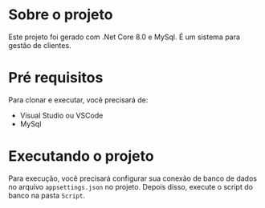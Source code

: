 # Sobre o projeto
Este projeto foi gerado com .Net Core 8.0 e MySql. É um sistema para gestão de clientes.

# Pré requisitos
Para clonar e executar, você precisará de:
- Visual Studio ou VSCode 
- MySql 

# Executando o projeto
Para execução, você precisará configurar sua conexão de banco de dados no arquivo `appsettings.json` no projeto. Depois disso, execute o script do banco na pasta `Script`.
